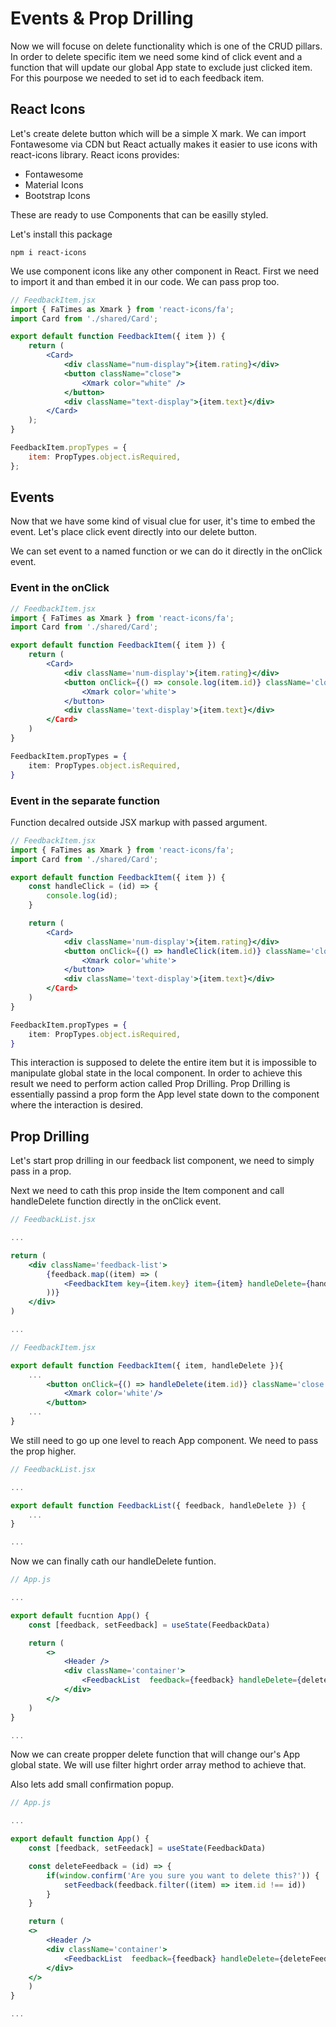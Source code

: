 # **Events & Prop Drilling**

Now we will focuse on delete functionality which is one of the CRUD pillars. In order to delete specific item we need some kind of click event and a function that will update our global App state to exclude just clicked item. For this pourpose we needed to set id to each feedback item.

## **React Icons**

Let's create delete button which will be a simple X mark. We can import Fontawesome via CDN but React actually makes it easier to use icons with react-icons library. React icons provides:

-   Fontawesome
-   Material Icons
-   Bootstrap Icons

These are ready to use Components that can be easilly styled.

Let's install this package

```npm
npm i react-icons
```

We use component icons like any other component in React. First we need to import it and than embed it in our code. We can pass prop too.

```jsx
// FeedbackItem.jsx
import { FaTimes as Xmark } from 'react-icons/fa';
import Card from './shared/Card';

export default function FeedbackItem({ item }) {
	return (
		<Card>
			<div className="num-display">{item.rating}</div>
			<button className="close">
				<Xmark color="white" />
			</button>
			<div className="text-display">{item.text}</div>
		</Card>
	);
}

FeedbackItem.propTypes = {
	item: PropTypes.object.isRequired,
};
```

## **Events**

Now that we have some kind of visual clue for user, it's time to embed the event. Let's place click event directly into our delete button.

We can set event to a named function or we can do it directly in the onClick event.

### **Event in the onClick**

```jsx
// FeedbackItem.jsx
import { FaTimes as Xmark } from 'react-icons/fa';
import Card from './shared/Card';

export default function FeedbackItem({ item }) {
    return (
        <Card>
            <div className='num-display'>{item.rating}</div>
            <button onClick={() => console.log(item.id)} className='close'>
                <Xmark color='white'>
            </button>
            <div className='text-display'>{item.text}</div>
        </Card>
    )
}

FeedbackItem.propTypes = {
    item: PropTypes.object.isRequired,
}
```

### **Event in the separate function**

Function decalred outside JSX markup with passed argument.

```jsx
// FeedbackItem.jsx
import { FaTimes as Xmark } from 'react-icons/fa';
import Card from './shared/Card';

export default function FeedbackItem({ item }) {
    const handleClick = (id) => {
        console.log(id);
    }

    return (
        <Card>
            <div className='num-display'>{item.rating}</div>
            <button onClick={() => handleClick(item.id)} className='close'>
                <Xmark color='white'>
            </button>
            <div className='text-display'>{item.text}</div>
        </Card>
    )
}

FeedbackItem.propTypes = {
    item: PropTypes.object.isRequired,
}
```

This interaction is supposed to delete the entire item but it is impossible to manipulate global state in the local component. In order to achieve this result we need to perform action called Prop Drilling. Prop Drilling is essentially passind a prop form the App level state down to the component where the interaction is desired.

## **Prop Drilling**

Let's start prop drilling in our feedback list component, we need to simply pass in a prop.

Next we need to cath this prop inside the Item component and call handleDelete function directly in the onClick event.

```jsx
// FeedbackList.jsx

...

return (
    <div className='feedback-list'>
        {feedback.map((item) => (
            <FeedbackItem key={item.key} item={item} handleDelete={handleDelete} />
        ))}
    </div>
)

...

// FeedbackItem.jsx

export default function FeedbackItem({ item, handleDelete }){
    ...
        <button onClick={() => handleDelete(item.id)} className='close'>
            <Xmark color='white'/>
        </button>
    ...
}

```

We still need to go up one level to reach App component. We need to pass the prop higher.

```jsx
// FeedbackList.jsx

...

export default function FeedbackList({ feedback, handleDelete }) {
    ...
}

...

```

Now we can finally cath our handleDelete funtion.

```jsx
// App.js

...

export default fucntion App() {
    const [feedback, setFeedback] = useState(FeedbackData)

    return (
        <>
            <Header />
            <div className='container'>
                <FeedbackList  feedback={feedback} handleDelete={deleteFeedback}/>
            </div>
        </>
    )
}

...

```

Now we can create propper delete function that will change our's App global state. We will use filter highrt order array method to achieve that.

Also lets add small confirmation popup.

```jsx
// App.js

...

export default function App() {
    const [feedback, setFeedack] = useState(FeedbackData)

    const deleteFeedback = (id) => {
        if(window.confirm('Are you sure you want to delete this?')) {
            setFeedback(feedback.filter((item) => item.id !== id))
        }
    }

    return (
    <>
        <Header />
        <div className='container'>
            <FeedbackList  feedback={feedback} handleDelete={deleteFeedback}/>
        </div>
    </>
    )
}

...

```
